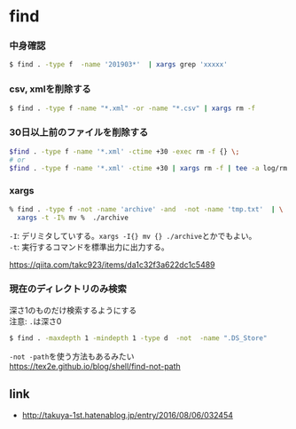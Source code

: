 # find


### 中身確認

```bash
$ find . -type f  -name '201903*'  | xargs grep 'xxxxx'
```



### csv, xmlを削除する

```bash
$ find . -type f -name "*.xml" -or -name "*.csv" | xargs rm -f
```


### 30日以上前のファイルを削除する

```bash
$find . -type f -name '*.xml' -ctime +30 -exec rm -f {} \;
# or
$find . -type f -name '*.xml' -ctime +30 | xargs rm -f | tee -a log/rm.log
```

### xargs

```bash
% find . -type f -not -name 'archive' -and  -not -name 'tmp.txt'  | \
  xargs -t -I% mv %  ./archive 
```

`-I`: デリミタしていする。`xargs -I{} mv {} ./archive`とかでもよい。        
`-t`: 実行するコマンドを標準出力に出力する。    


https://qiita.com/takc923/items/da1c32f3a622dc1c5489

### 現在のディレクトリのみ検索

深さ1のものだけ検索するようにする    
注意: `.`は深さ0

```bash
$ find . -maxdepth 1 -mindepth 1 -type d  -not  -name ".DS_Store"   
```

`-not -path`を使う方法もあるみたい    
https://tex2e.github.io/blog/shell/find-not-path

## link

* http://takuya-1st.hatenablog.jp/entry/2016/08/06/032454